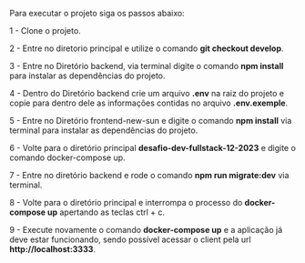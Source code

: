 Para executar o projeto siga os passos abaixo:

1 - Clone o projeto.

2 - Entre no diretorio principal e utilize o comando **git checkout develop**.

3 - Entre no Diretório backend, via terminal digite o comando **npm install** para instalar as dependências do projeto.

4 - Dentro do Diretório backend crie um arquivo **.env** na raiz do projeto e copie para dentro dele as informações contidas no arquivo **.env.exemple**.

5 - Entre no Diretório frontend-new-sun e digite o comando **npm install** via terminal para instalar as dependências do projeto.

6 - Volte para o diretório principal **desafio-dev-fullstack-12-2023** e digite o comando docker-compose up.

7 - Entre no diretório backend e rode o comando **npm run migrate:dev** via terminal.

8 - Volte para o diretório principal e interrompa o processo do **docker-compose up** apertando as teclas ctrl + c.

9 - Execute novamente o comando **docker-compose up** e a aplicação já deve estar funcionando, sendo possível acessar o client pela url **http://localhost:3333**.